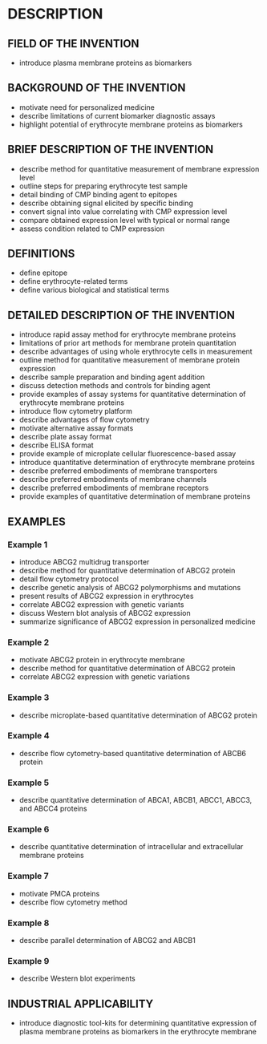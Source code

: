 # DESCRIPTION

## FIELD OF THE INVENTION

- introduce plasma membrane proteins as biomarkers

## BACKGROUND OF THE INVENTION

- motivate need for personalized medicine
- describe limitations of current biomarker diagnostic assays
- highlight potential of erythrocyte membrane proteins as biomarkers

## BRIEF DESCRIPTION OF THE INVENTION

- describe method for quantitative measurement of membrane expression level
- outline steps for preparing erythrocyte test sample
- detail binding of CMP binding agent to epitopes
- describe obtaining signal elicited by specific binding
- convert signal into value correlating with CMP expression level
- compare obtained expression level with typical or normal range
- assess condition related to CMP expression

## DEFINITIONS

- define epitope
- define erythrocyte-related terms
- define various biological and statistical terms

## DETAILED DESCRIPTION OF THE INVENTION

- introduce rapid assay method for erythrocyte membrane proteins
- limitations of prior art methods for membrane protein quantitation
- describe advantages of using whole erythrocyte cells in measurement
- outline method for quantitative measurement of membrane protein expression
- describe sample preparation and binding agent addition
- discuss detection methods and controls for binding agent
- provide examples of assay systems for quantitative determination of erythrocyte membrane proteins
- introduce flow cytometry platform
- describe advantages of flow cytometry
- motivate alternative assay formats
- describe plate assay format
- describe ELISA format
- provide example of microplate cellular fluorescence-based assay
- introduce quantitative determination of erythrocyte membrane proteins
- describe preferred embodiments of membrane transporters
- describe preferred embodiments of membrane channels
- describe preferred embodiments of membrane receptors
- provide examples of quantitative determination of membrane proteins

## EXAMPLES

### Example 1

- introduce ABCG2 multidrug transporter
- describe method for quantitative determination of ABCG2 protein
- detail flow cytometry protocol
- describe genetic analysis of ABCG2 polymorphisms and mutations
- present results of ABCG2 expression in erythrocytes
- correlate ABCG2 expression with genetic variants
- discuss Western blot analysis of ABCG2 expression
- summarize significance of ABCG2 expression in personalized medicine

### Example 2

- motivate ABCG2 protein in erythrocyte membrane
- describe method for quantitative determination of ABCG2 protein
- correlate ABCG2 expression with genetic variations

### Example 3

- describe microplate-based quantitative determination of ABCG2 protein

### Example 4

- describe flow cytometry-based quantitative determination of ABCB6 protein

### Example 5

- describe quantitative determination of ABCA1, ABCB1, ABCC1, ABCC3, and ABCC4 proteins

### Example 6

- describe quantitative determination of intracellular and extracellular membrane proteins

### Example 7

- motivate PMCA proteins
- describe flow cytometry method

### Example 8

- describe parallel determination of ABCG2 and ABCB1

### Example 9

- describe Western blot experiments

## INDUSTRIAL APPLICABILITY

- introduce diagnostic tool-kits for determining quantitative expression of plasma membrane proteins as biomarkers in the erythrocyte membrane

